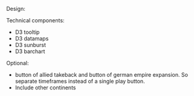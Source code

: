 Design:


          
Technical components:
- D3 tooltip
- D3 datamaps
- D3 sunburst
- D3 barchart
 
Optional: 
- button of allied takeback and button of german empire expansion. So separate timeframes instead of a single play button.
- Include other continents




